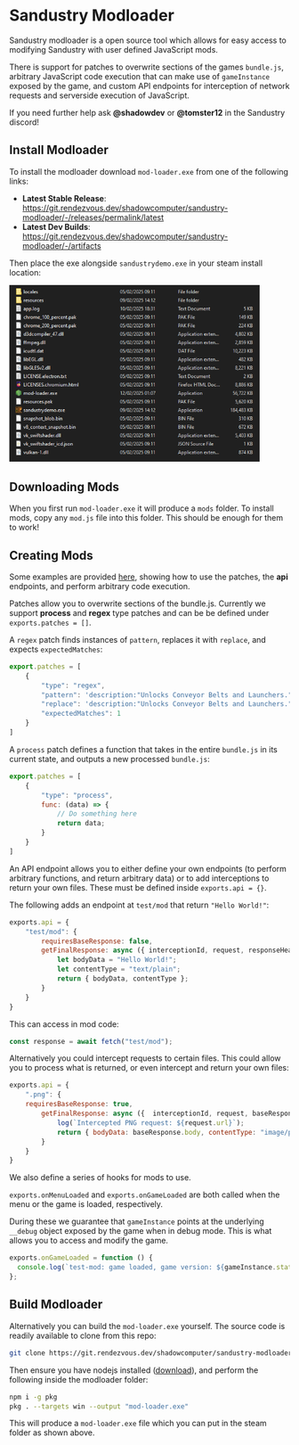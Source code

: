 # Sandustry Modloader

Sandustry modloader is a open source tool which allows for easy access to modifying Sandustry with user defined JavaScript mods.

There is support for patches to overwrite sections of the games `bundle.js`, arbitrary JavaScript code execution that can make use of `gameInstance` exposed by the game, and custom API endpoints for interception of network requests and serverside execution of JavaScript.

If you need further help ask **@shadowdev** or **@tomster12** in the Sandustry discord!

## Install Modloader

To install the modloader download `mod-loader.exe` from one of the following links:

- **Latest Stable Release**: https://git.rendezvous.dev/shadowcomputer/sandustry-modloader/-/releases/permalink/latest
- **Latest Dev Builds**: https://git.rendezvous.dev/shadowcomputer/sandustry-modloader/-/artifacts

Then place the exe alongside `sandustrydemo.exe` in your steam install location:

<img src="site/modloader-location.png" alt="drawing" width="450"/>

## Downloading Mods

When you first run `mod-loader.exe` it will produce a `mods` folder.
To install mods, copy any `mod.js` file into this folder.
This should be enough for them to work!

## Creating Mods

Some examples are provided [here](https://git.rendezvous.dev/shadowcomputer/sandustry-modloader/-/tree/main/examples?ref_type=heads), showing how to use the patches, the **api** endpoints, and perform arbitrary code execution.

Patches allow you to overwrite sections of the bundle.js. Currently we support **process** and **regex** type patches and can be be defined under `exports.patches = []`.

A `regex` patch finds instances of `pattern`, replaces it with `replace`, and expects `expectedMatches`:

```js
export.patches = [
    {
        "type": "regex",
        "pattern": 'description:"Unlocks Conveyor Belts and Launchers.",cost:50',
        "replace": 'description:"Unlocks Conveyor Belts and Launchers.",cost:1',
        "expectedMatches": 1
    }
]
```

A `process` patch defines a function that takes in the entire `bundle.js` in its current state, and outputs a new processed `bundle.js`:

```js
export.patches = [
    {
        "type": "process",
        func: (data) => {
            // Do something here
            return data;
        }
    }
]
```

An API endpoint allows you to either define your own endpoints (to perform arbitrary functions, and return arbitrary data) or to add interceptions to return your own files. These must be defined inside `exports.api = {}`.

The following adds an endpoint at `test/mod` that return `"Hello World!"`:

```js
exports.api = {
    "test/mod": {
        requiresBaseResponse: false,
        getFinalResponse: async ({ interceptionId, request, responseHeaders, response,resourceType }) => {
            let bodyData = "Hello World!";
            let contentType = "text/plain";
            return { bodyData, contentType };
        }
    }
}
```

This can access in mod code:

```js
const response = await fetch("test/mod");
```

Alternatively you could intercept requests to certain files. This could allow you to process what is returned, or even intercept and return your own files:

```js
exports.api = {
    ".png": {
    requiresBaseResponse: true,
        getFinalResponse: async ({  interceptionId, request, baseResponse, responseHeaders, resourceType }) => {
            log(`Intercepted PNG request: ${request.url}`);
            return { bodyData: baseResponse.body, contentType: "image/png" };
        }
    }
}
```

We also define a series of hooks for mods to use.

`exports.onMenuLoaded` and `exports.onGameLoaded` are both called when the menu or the game is loaded, respectively.

During these we guarantee that `gameInstance` points at the underlying `__debug` object exposed by the game when in debug mode. This is what allows you to access and modify the game.

```js
exports.onGameLoaded = function () {
  console.log(`test-mod: game loaded, game version: ${gameInstance.state.store.version}`);
};
```

## Build Modloader

Alternatively you can build the `mod-loader.exe` yourself. The source code is readily available to clone from this repo:

```bash
git clone https://git.rendezvous.dev/shadowcomputer/sandustry-modloader.git
```

Then ensure you have nodejs installed ([download](https://nodejs.org/en/download)), and perform the following inside the modloader folder:

```bash
npm i -g pkg
pkg . --targets win --output "mod-loader.exe"
```

This will produce a `mod-loader.exe` file which you can put in the steam folder as shown above.
